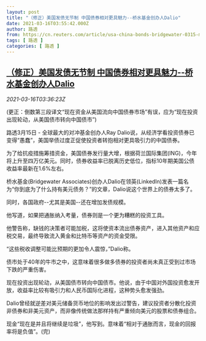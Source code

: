 ```yaml
---
layout: post
title: "（修正）美国发债无节制 中国债券相对更具魅力--桥水基金创办人Dalio"
date: 2021-03-16T03:55:42.000Z
author: 路透
from: https://cn.reuters.com/article/usa-china-bonds-bridgewater-0315-mon-idCNKBS2B80A2
tags: [ 路透 ]
categories: [ 路透 ]
---
```

<!--1615866942000-->
[（修正）美国发债无节制 中国债券相对更具魅力--桥水基金创办人Dalio](https://cn.reuters.com/article/usa-china-bonds-bridgewater-0315-mon-idCNKBS2B80A2)
------

<div>
<div><i>2021-03-16T03:36:23Z</i></div><p>(更正：倒数第三段译文“现在资金从美国流向中国债券市场”有误，应为“现在投资出现轮动，从美国债市转向中国债市”)</p><p>路透3月15日 - 全球最大的对冲基金创办人Ray Dalio说，从经济学看投资债券已变得“愚蠢”，美国举债过度正促使投资者转抱相对更具吸引力的中国债券。</p><p>为了给抗疫措施筹措资金，美国债券发行量大增，根据荷兰国际集团(ING)，今年将上升至四万亿美元。同时，债券收益率已脱离历史低位，指标10年期美国公债收益率最新在1.6%左右。</p><p>桥水基金(Bridgewater Associates)创办人Dalio在领英(LinkedIn)发表一篇名为“你到底为了什么持有美元债务？”的文章，Dalio说这个世界上的债券太多了。</p><p>同时，各国政府--尤其是美国--还在增加发债规模。</p><p>他写道，如果把通胀纳入考量，债券则是一个更为糟糕的投资工具。</p><p>他警告称，缺钱的决策者可能加税，这将使资本流出债券资产，进入其他资产和应税交易，最终导致流入黄金和比特币等资产的资金受限。</p><p>“这些税收调整可能比预期的更加令人震惊，”Dalio称。</p><p>债市处于40年的牛市之中，这意味着很多做多债券的投资者尚未真正受到过市场下跌的严重伤害。</p><p>现在投资出现轮动，从美国债市转向中国债市。他说，由于中国对外国投资愈发开放，收益率比较有吸引力和人民币国际化进程，这种势头愈发强劲。</p><p>Dalio曾经就逆差对美元储备货币地位的影响发出过警告，建议投资者分散化投资非债券和非美元资产，而非像传统做法那样持有严重倾向美元的股票和债券组合。</p><p>现金“现在是并且将继续是垃圾”，他写到。意味着“相对于通胀而言，现金的回报率将是负值”。(完)</p>
</div>
